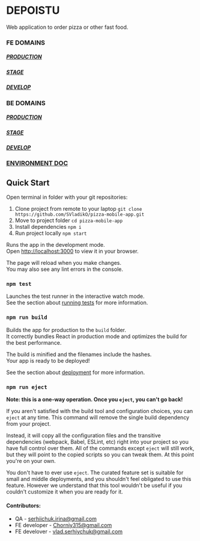 # DEPOISTU
Web application to order pizza or other fast food.
### FE DOMAINS
##### [PRODUCTION](https://depoistu.com)
##### [STAGE](https://depoistu-stage.onrender.com)
##### [DEVELOP](https://depoistu-develop.onrender.com)

### BE DOMAINS
##### [PRODUCTION](https://depoistu-develop-ab315caf64ab.herokuapp.com)
##### [STAGE](https://depoistu-stage-8139a3f5250c.herokuapp.com)
##### [DEVELOP](https://depoistu-main-bb2676f3bc70.herokuapp.com)

### [ENVIRONMENT DOC](https://docs.google.com/spreadsheets/d/1Jo9U5YKBhM-jpmidB8j_12qdYbdfd445rJ0H3hYuTDs/edit?usp=sharing)

## Quick Start 
Open terminal in folder with your git repositories:

1. Clone project from remote to your laptop `git clone https://github.com/SVladikO/pizza-mobile-app.git`
2. Move to project folder `cd pizza-mobile-app`
3. Install dependencies `npm i` 
4. Run project locally `npm start`

Runs the app in the development mode.\
Open [http://localhost:3000](http://localhost:3000) to view it in your browser.

The page will reload when you make changes.\
You may also see any lint errors in the console.

### `npm test`

Launches the test runner in the interactive watch mode.\
See the section about [running tests](https://facebook.github.io/create-react-app/docs/running-tests) for more information.

### `npm run build`

Builds the app for production to the `build` folder.\
It correctly bundles React in production mode and optimizes the build for the best performance.

The build is minified and the filenames include the hashes.\
Your app is ready to be deployed!

See the section about [deployment](https://facebook.github.io/create-react-app/docs/deployment) for more information.

### `npm run eject`

**Note: this is a one-way operation. Once you `eject`, you can't go back!**

If you aren't satisfied with the build tool and configuration choices, you can `eject` at any time. This command will remove the single build dependency from your project.

Instead, it will copy all the configuration files and the transitive dependencies (webpack, Babel, ESLint, etc) right into your project so you have full control over them. All of the commands except `eject` will still work, but they will point to the copied scripts so you can tweak them. At this point you're on your own.

You don't have to ever use `eject`. The curated feature set is suitable for small and middle deployments, and you shouldn't feel obligated to use this feature. However we understand that this tool wouldn't be useful if you couldn't customize it when you are ready for it.
 

#### Contributors:
* QA - serhiichuk.irina@gmail.com
* FE developer - Chorniy315@gmail.com
* FE develover - vlad.serhiychuk@gmail.com







